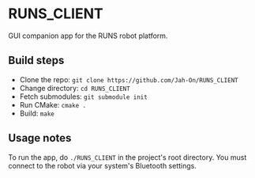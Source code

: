# RUNS_CLIENT

GUI companion app for the RUNS robot platform.

## Build steps

- Clone the repo: `git clone https://github.com/Jah-On/RUNS_CLIENT`
- Change directory: `cd RUNS_CLIENT`
- Fetch submodules: `git submodule init`
- Run CMake: `cmake .`
- Build: `make`

## Usage notes

To run the app, do `./RUNS_CLIENT` in the project's root directory. You must connect to the robot via your system's Bluetooth settings.
